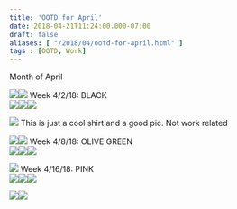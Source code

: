 ```yaml
---
title: 'OOTD for April'
date: 2018-04-21T11:24:00.000-07:00
draft: false
aliases: [ "/2018/04/ootd-for-april.html" ]
tags : [OOTD, Work]
---
```


Month of April

  

  

[![](https://3.bp.blogspot.com/-D6SOVSBx3EM/Wtt-lytH-YI/AAAAAAAAE8s/soqO6kk-rQoBv78Vd-FbhXXDxinP3RwUwCLcBGAs/s200/IMG_0979.JPG)](https://3.bp.blogspot.com/-D6SOVSBx3EM/Wtt-lytH-YI/AAAAAAAAE8s/soqO6kk-rQoBv78Vd-FbhXXDxinP3RwUwCLcBGAs/s1600/IMG_0979.JPG)[![](https://2.bp.blogspot.com/-IKYLaNF8zVg/Wtt-l7lUUoI/AAAAAAAAE8k/8_CUf7OLsPUoGNXOSYct50twt5TQT3mhgCLcBGAs/s200/IMG_0983.JPG)](https://2.bp.blogspot.com/-IKYLaNF8zVg/Wtt-l7lUUoI/AAAAAAAAE8k/8_CUf7OLsPUoGNXOSYct50twt5TQT3mhgCLcBGAs/s1600/IMG_0983.JPG) Week 4/2/18: BLACK  
[![](https://2.bp.blogspot.com/-eII0nOkTKYA/Wtt-l0YHs2I/AAAAAAAAE8o/QG-cFhZQIV8Pher1fY97NtUBPmHs_nCmgCLcBGAs/s200/IMG_0993.JPG)](https://2.bp.blogspot.com/-eII0nOkTKYA/Wtt-l0YHs2I/AAAAAAAAE8o/QG-cFhZQIV8Pher1fY97NtUBPmHs_nCmgCLcBGAs/s1600/IMG_0993.JPG)[![](https://1.bp.blogspot.com/-50KOUQRiyIc/Wtt-nEyMWqI/AAAAAAAAE8w/BCg7q-Zq49Y86AmlKZGx9GgaWBHpqW9vQCLcBGAs/s200/IMG_0999.JPG)](https://1.bp.blogspot.com/-50KOUQRiyIc/Wtt-nEyMWqI/AAAAAAAAE8w/BCg7q-Zq49Y86AmlKZGx9GgaWBHpqW9vQCLcBGAs/s1600/IMG_0999.JPG)[![](https://1.bp.blogspot.com/-xl36PF_0vE8/Wtt-oeZ3lJI/AAAAAAAAE80/eYMgmC-hTLYC1R7GTJI66zuqT5LHsQziACLcBGAs/s200/IMG_1002.JPG)](https://1.bp.blogspot.com/-xl36PF_0vE8/Wtt-oeZ3lJI/AAAAAAAAE80/eYMgmC-hTLYC1R7GTJI66zuqT5LHsQziACLcBGAs/s1600/IMG_1002.JPG)  
  
[![](https://3.bp.blogspot.com/-5pu_9t5LgP8/Wtt-oTF-7FI/AAAAAAAAE84/N-iAVh4wcgMRdBiXdG9jm2KpZk1XIqkOwCLcBGAs/s200/IMG_1004.JPG)](https://3.bp.blogspot.com/-5pu_9t5LgP8/Wtt-oTF-7FI/AAAAAAAAE84/N-iAVh4wcgMRdBiXdG9jm2KpZk1XIqkOwCLcBGAs/s1600/IMG_1004.JPG) This is just a cool shirt and a good pic. Not work related  
  
[![](https://4.bp.blogspot.com/-6-g4RKUsoX4/Wtt_UmbBtyI/AAAAAAAAE9Q/GGpSgQte3P4PUxZM1gt5caUfU6x3DvwBgCLcBGAs/s200/IMG_1041.JPG)](https://4.bp.blogspot.com/-6-g4RKUsoX4/Wtt_UmbBtyI/AAAAAAAAE9Q/GGpSgQte3P4PUxZM1gt5caUfU6x3DvwBgCLcBGAs/s1600/IMG_1041.JPG)[![](https://2.bp.blogspot.com/-G14GDTRsFgo/Wtt_UqtnqHI/AAAAAAAAE9U/tpJNxfo10WI7sfhrmc9X_iuAW5X95MsWwCLcBGAs/s200/IMG_1043.JPG)](https://2.bp.blogspot.com/-G14GDTRsFgo/Wtt_UqtnqHI/AAAAAAAAE9U/tpJNxfo10WI7sfhrmc9X_iuAW5X95MsWwCLcBGAs/s1600/IMG_1043.JPG) Week 4/8/18: OLIVE GREEN  
[![](https://4.bp.blogspot.com/-x94Xjlkjews/Wtt_UMUfrTI/AAAAAAAAE9M/FmJTCfShmFY_SAa3bqBdwcF4dumllY55gCLcBGAs/s200/IMG_1044.JPG)](https://4.bp.blogspot.com/-x94Xjlkjews/Wtt_UMUfrTI/AAAAAAAAE9M/FmJTCfShmFY_SAa3bqBdwcF4dumllY55gCLcBGAs/s1600/IMG_1044.JPG)[![](https://4.bp.blogspot.com/-fIQk3h2wMak/Wtt_Vnyu3uI/AAAAAAAAE9Y/WnokPF_W2XkjpKuwN_ZSxvRTyCPm54DnACLcBGAs/s200/IMG_1045.JPG)](https://4.bp.blogspot.com/-fIQk3h2wMak/Wtt_Vnyu3uI/AAAAAAAAE9Y/WnokPF_W2XkjpKuwN_ZSxvRTyCPm54DnACLcBGAs/s1600/IMG_1045.JPG)[![](https://1.bp.blogspot.com/-Y1RjO41pNZc/Wtt_WQoEYwI/AAAAAAAAE9c/e076aF051BsLURMah6q-ZY_dq6pbdnjCwCLcBGAs/s200/IMG_1049.JPG)](https://1.bp.blogspot.com/-Y1RjO41pNZc/Wtt_WQoEYwI/AAAAAAAAE9c/e076aF051BsLURMah6q-ZY_dq6pbdnjCwCLcBGAs/s1600/IMG_1049.JPG)  
  
[![](https://2.bp.blogspot.com/-ln8bfAOGc4M/WtuAx2b7VyI/AAAAAAAAE-Q/z95PnwcTa-MCEYymdoA_hpPu-9ooy58egCLcBGAs/s200/IMG_1100.JPG)](https://2.bp.blogspot.com/-ln8bfAOGc4M/WtuAx2b7VyI/AAAAAAAAE-Q/z95PnwcTa-MCEYymdoA_hpPu-9ooy58egCLcBGAs/s1600/IMG_1100.JPG) Week 4/16/18: PINK  
[![](https://4.bp.blogspot.com/-wKHM4EL6pbc/WtuAvLUhJGI/AAAAAAAAE90/G_3XdDTgjpIAZN_IBwqBXkqcGKiCAm17wCLcBGAs/s200/IMG_1093.JPG)](https://4.bp.blogspot.com/-wKHM4EL6pbc/WtuAvLUhJGI/AAAAAAAAE90/G_3XdDTgjpIAZN_IBwqBXkqcGKiCAm17wCLcBGAs/s1600/IMG_1093.JPG)[![](https://3.bp.blogspot.com/-Vp7Yn11ujRw/WtuAvU1XLUI/AAAAAAAAE98/nW75pMb0qXQguE-XD7KVE2X0h72vRfqVQCLcBGAs/s200/IMG_1094.JPG)](https://3.bp.blogspot.com/-Vp7Yn11ujRw/WtuAvU1XLUI/AAAAAAAAE98/nW75pMb0qXQguE-XD7KVE2X0h72vRfqVQCLcBGAs/s1600/IMG_1094.JPG)[![](https://2.bp.blogspot.com/-7w4k0XkrVgY/WtuA7EKE4fI/AAAAAAAAE-w/G3U4qeKJJIs6EjWfZlQ_CyA-GKgIwgfjgCEwYBhgL/s200/IMG_1096.JPG)](https://2.bp.blogspot.com/-7w4k0XkrVgY/WtuA7EKE4fI/AAAAAAAAE-w/G3U4qeKJJIs6EjWfZlQ_CyA-GKgIwgfjgCEwYBhgL/s1600/IMG_1096.JPG)  
  
[![](https://1.bp.blogspot.com/-vrInuj6dZ6I/WtuAwxywcuI/AAAAAAAAE-I/2uu1--Q5RmEFSuNf-3iRhPjpBkbFNmhGgCLcBGAs/s200/IMG_1098.JPG)](https://1.bp.blogspot.com/-vrInuj6dZ6I/WtuAwxywcuI/AAAAAAAAE-I/2uu1--Q5RmEFSuNf-3iRhPjpBkbFNmhGgCLcBGAs/s1600/IMG_1098.JPG)[![](https://3.bp.blogspot.com/-TxYi4_Iz3gA/WtuAxoKLKNI/AAAAAAAAE-M/S5wUIUlMDgobkVZuAewBAy_YAPJKxMnQwCLcBGAs/s200/IMG_1099.JPG)](https://3.bp.blogspot.com/-TxYi4_Iz3gA/WtuAxoKLKNI/AAAAAAAAE-M/S5wUIUlMDgobkVZuAewBAy_YAPJKxMnQwCLcBGAs/s1600/IMG_1099.JPG)
